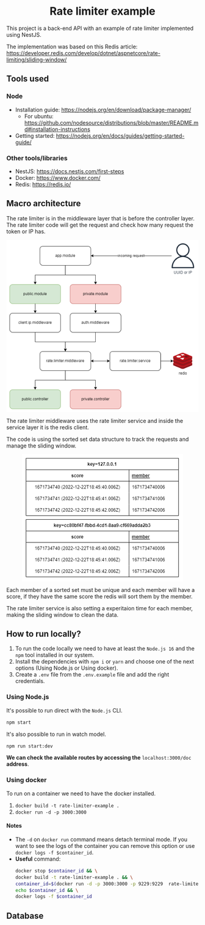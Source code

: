 <h1 align="center" ><strong>Rate limiter example</strong></h1>


This project is a back-end API with an example of rate limiter implemented using NestJS.

The implementation was based on this Redis article: https://developer.redis.com/develop/dotnet/aspnetcore/rate-limiting/sliding-window/

## **Tools used**
### Node
- Installation guide: https://nodejs.org/en/download/package-manager/
    - For ubuntu: https://github.com/nodesource/distributions/blob/master/README.md#installation-instructions
- Getting started: https://nodejs.org/en/docs/guides/getting-started-guide/

### Other tools/libraries
- NestJS: https://docs.nestjs.com/first-steps
- Docker: https://www.docker.com/
- Redis: https://redis.io/

## **Macro architecture**

The rate limiter is in the middleware layer that is before the controller layer. The rate limiter code will get the request and check how many request the token or IP has.

<img src="images/macro-architecture.png" alt="macro-architecture" style="display:block; margin-left:auto; margin-right:auto; width: auto">

The rate limiter middleware uses the rate limiter service and inside the service layer it is the redis client.

The code is using the sorted set data structure to track the requests and manage the sliding window.

<img src="images/redis-sorted-set.png" alt="redis-sorted-set" style="display:block; margin-left:auto; margin-right:auto; width: auto">

Each member of a sorted set must be unique and each member will have a score, if they have the same score the redis will sort them by the member.

The rate limiter service is also setting a experitaion time for each member, making the sliding window to clean the data.

## **How to run locally?**

<ol>
  <li>To run the code locally we need to have at least the <code>Node.js 16</code> and the <code>npm</code> tool installed in our system.</li>
  <li>Install the dependencies with <code>npm i</code> or <code>yarn</code> and choose one of the next options (Using Node.js or Using docker).</li>
  <li>Create a <code>.env</code> file from the <code>.env.example</code> file and add the right credentials.</li>
</ol>

### Using Node.js
It's possible to run direct with the `Node.js` CLI.
```bash
npm start
```
It's also possible to run in watch model.
```bash
npm run start:dev
```
**We can check the available routes by accessing the** `localhost:3000/doc` **address**.

### Using docker
To run on a container we need to have the docker installed.

<ol>
  <li><code>docker build -t rate-limiter-example .</code></li>
  <li><code>docker run -d -p 3000:3000</code></li>
</ol>

#### Notes
- The `-d` on `docker run` command means detach terminal mode. If you want to see the logs of the container you can remove this option or use `docker logs -f $container_id`.
- **Useful** command:
    ```bash
    docker stop $container_id && \
    docker build -t rate-limiter-example . && \
    container_id=$(docker run -d -p 3000:3000 -p 9229:9229  rate-limiter-example) && \
    echo $container_id && \
    docker logs -f $container_id
    ```

## **Database**
